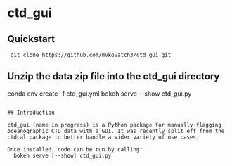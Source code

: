 # ctd_gui

## Quickstart

``` git clone https://github.com/mvkovatch3/ctd_gui.git```
## Unzip the data zip file into the ctd_gui directory
conda env create -f ctd_gui.yml
bokeh serve --show ctd_gui.py
```

## Introduction

ctd_gui (name in progress) is a Python package for manually flagging oceanographic CTD data with a GUI. It was recently split off from the ctdcal package to better handle a wider variety of use cases.

Once installed, code can be run by calling:
  bokeh serve [--show] ctd_gui.py
